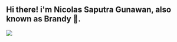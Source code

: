 ## Hi there! i'm Nicolas Saputra Gunawan, also known as Brandy 👋.

<p align="left">
<img src = "https://github-readme-stats.vercel.app/api/top-langs/?username=jon-brandy&layout=compact"/>
</p>




